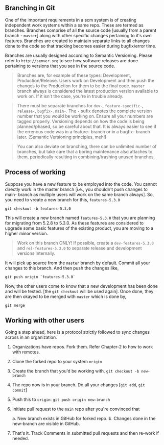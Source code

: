 Branching in Git
----------------

One of the important requirements in a scm system is of creating independent work systems within a same repo. These are termed as branches. Branches comprise of all the source code [usually from a parent branch - `master`] along with other specific changes pertaining to it's own features. Branches are created to maintain separate links to all changes done to the code so that tracking becomes easier during bugfix/error time.

Branches are usually designed according to Semantic Versioning. Please refer to `http://semver.org` to see how software releases are done pertaining to versions that you see in the source code.
> Branches are, for example of these types: Development, Production/Release. Users work on Development and then push the changes to the Production for them to be the final code.
> `master` branch always is considered the latest production version available to work on. If it isn't the case, you're in trouble already.

> There must be separate branches for `dev-`, `feature-specific-`, `release-`, `bugfix-`, `main-`. The `-` sufix denotes the complete version number that you would be working on. Ensure all your numbers are tagged properly. Versioning depends on how the code is being planned/phased, so be careful about that. It is always easier to see if the errenous code was in a feature- branch or in a bugfix- branch later. (Semantic Versioning principles, meh!)

> You can also deviate on branching, there can be unlimited number of branches, but take care that a boring maintenance also attaches to them, periodically resulting in combining/trashing unused branches.

Process of working
------------------

Suppose you have a new feature to be employed into the code. You cannot directly work in the master branch [i.e., you shouldn't push changes to main- branch as multiple users will work on the same branch always]. So, you need to vreate a new branch for this, `features-5.3.0`

	git checkout -b features-5.3.0

This will create a new branch named `features-5.3.0` that you are planning for migrating from 5.2.8 to 5.3.0. As these features are considered to upgrade some basic features of the existing product, you are moving to a higher minor version.

> Work on this branch ONLY! If possible, create a `dev-features-5.3.0` and `rel-features-5.3.0` to separate release and development versions internally.

It will pick up source from the `master` branch by default. Commit all your changes to this branch. And then push the changes like,

	git push origin `features-5.3.0`

Now, the other users come to know that a new development has been done and will be tested. [the `git checkout` will be used again]. Once done, they are then okayed to be merged with `master` which is done by,

	git merge


Working with other users
------------------------

Going a step ahead, here is a protocol strictly followed to sync changes across in an organization.

1. Organizations have repos. Fork them. Refer Chapter-2 to how to work with remotes.
2. Clone the forked repo to your system `origin`
3. Create the branch that you'd be working with. `git checkout -b new-branch`
4. The repo now is in your branch. Do all your changes [`git add`, `git commit`]
5. Push this to `origin`: `git push origin new-branch`
6. Initiate pull request to the `main` repo after you're convinced that 

	a. New branch exists in GitHub for forked repo.
	b. Changes done in the new-branch are visible in GitHub.

7. That's it. Track Comments in submitted pull requests and then re-work if needed.




